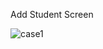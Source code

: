 Add Student Screen

![case1](https://github.com/Alperen10/Student-Management-System/assets/61944231/74350d8e-aeb3-452b-9fbe-a4cde18f9742)
